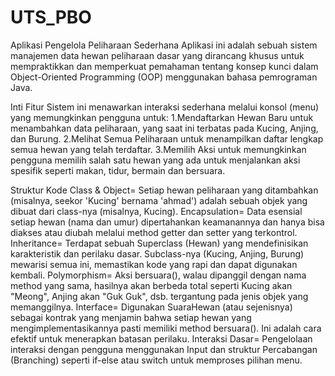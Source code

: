 # UTS_PBO
Aplikasi Pengelola Peliharaan Sederhana
Aplikasi ini adalah sebuah sistem manajemen data hewan peliharaan dasar yang dirancang khusus untuk mempraktikkan dan memperkuat pemahaman tentang konsep kunci dalam Object-Oriented Programming (OOP) menggunakan bahasa pemrograman Java.

Inti Fitur
Sistem ini menawarkan interaksi sederhana melalui konsol (menu) yang memungkinkan pengguna untuk:
1.Mendaftarkan Hewan Baru untuk menambahkan data peliharaan, yang saat ini terbatas pada Kucing, Anjing, dan Burung.
2.Melihat Semua Peliharaan untuk menampilkan daftar lengkap semua hewan yang telah terdaftar.
3.Memilih Aksi untuk memungkinkan pengguna memilih salah satu hewan yang ada untuk menjalankan aksi spesifik seperti makan, tidur, bermain dan bersuara.

Struktur Kode
Class & Object= Setiap hewan peliharaan yang ditambahkan (misalnya, seekor 'Kucing' bernama 'ahmad') adalah sebuah objek yang dibuat dari class-nya (misalnya, Kucing).
Encapsulation= Data esensial setiap hewan (nama dan umur) dipertahankan keamanannya dan hanya bisa diakses atau diubah melalui method getter dan setter yang terkontrol.
Inheritance= Terdapat sebuah Superclass (Hewan) yang mendefinisikan karakteristik dan perilaku dasar. Subclass-nya (Kucing, Anjing, Burung) mewarisi semua ini, memastikan kode yang rapi dan dapat digunakan kembali.
Polymorphism= Aksi bersuara(), walau dipanggil dengan nama method yang sama, hasilnya akan berbeda total seperti Kucing akan "Meong", Anjing akan "Guk Guk", dsb. tergantung pada jenis objek yang memanggilnya.
Interface= Digunakan SuaraHewan (atau sejenisnya) sebagai kontrak yang menjamin bahwa setiap hewan yang mengimplementasikannya pasti memiliki method bersuara(). Ini adalah cara efektif untuk menerapkan batasan perilaku.
Interaksi Dasar= Pengelolaan interaksi dengan pengguna menggunakan Input dan struktur Percabangan (Branching) seperti if-else atau switch untuk memproses pilihan menu.

